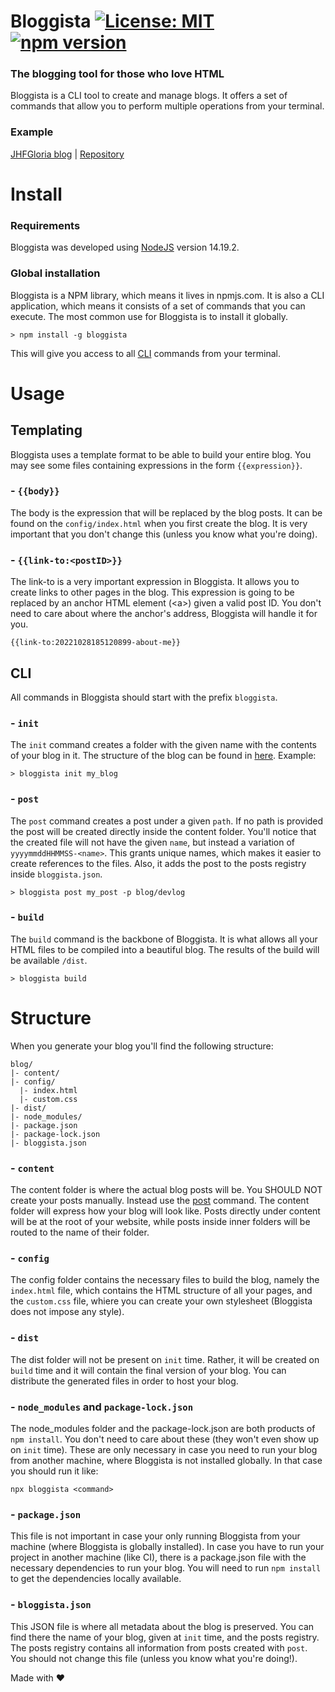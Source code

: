 # Bloggista  [![License: MIT](https://img.shields.io/badge/License-MIT-yellow.svg)](https://opensource.org/licenses/MIT) [![npm version](https://img.shields.io/npm/v/bloggista)](https://img.shields.io/npm/v/bloggista) 

### The blogging tool for those who love HTML

Bloggista is a CLI tool to create and manage blogs. It offers a set of commands that allow you to perform multiple operations from your terminal.

### Example

[JHFGloria blog](https://jhfgloria.com/)
| [Repository](https://github.com/jhfgloria/jhfgloria.github.io)

# Install

### Requirements

Bloggista was developed using [NodeJS](https://nodejs.org/en/) version 14.19.2.

### Global installation

Bloggista is a NPM library, which means it lives in npmjs.com. It is also a CLI application, which means it consists of a set of commands that you can execute. The most common use for Bloggista is to install it globally.

```
> npm install -g bloggista
```

This will give you access to all [CLI](#cli) commands from your terminal.

# Usage

## Templating

Bloggista uses a template format to be able to build your entire blog. You may see some files containing expressions in the form `{{expression}}`.

### - `{{body}}`

The body is the expression that will be replaced by the blog posts. It can be found on the `config/index.html` when you first create the blog. It is very important that you don't change this (unless you know what you're doing).

### - `{{link-to:<postID>}}`

The link-to is a very important expression in Bloggista. It allows you to create links to other pages in the blog. This expression is going to be replaced by an anchor HTML element (&lt;a&gt;) given a valid post ID. You don't need to care about where the anchor's address, Bloggista will handle it for you.

```
{{link-to:20221028185120899-about-me}}
```

## CLI

All commands in Bloggista should start with the prefix `bloggista`.

### - `init`

The `init` command creates a folder with the given name with the contents of your blog in it. The structure of the blog can be found in [here](#structure). Example:

```
> bloggista init my_blog
```

### - `post`

The `post` command creates a post under a given `path`. If no path is provided the post will be created directly inside the content folder. You'll notice that the created file will not have the given `name`, but instead a variation of `yyyymmddHHMMSS-<name>`. This grants unique names, which makes it easier to create references to the files. Also, it adds the post to the posts registry inside `bloggista.json`.

```
> bloggista post my_post -p blog/devlog
```

### - `build`

The `build` command is the backbone of Bloggista. It is what allows all your HTML files to be compiled into a beautiful blog. The results of the build will be available `/dist`.

```
> bloggista build
```

# Structure

When you generate your blog you'll find the following structure:

```
blog/
|- content/
|- config/
  |- index.html
  |- custom.css
|- dist/
|- node_modules/
|- package.json
|- package-lock.json
|- bloggista.json
```

### - `content`

The content folder is where the actual blog posts will be. You SHOULD NOT create your posts manually. Instead use the [post](#post) command. The content folder will express how your blog will look like. Posts directly under content will be at the root of your website, while posts inside inner folders will be routed to the name of their folder.

### - `config`

The config folder contains the necessary files to build the blog, namely the `index.html` file, which contains the HTML structure of all your pages, and the `custom.css` file, whiere you can create your own stylesheet (Bloggista does not impose any style).

### - `dist`

The dist folder will not be present on `init` time. Rather, it will be created on `build` time and it will contain the final version of your blog. You can distribute the generated files in order to host your blog.

### - `node_modules` and `package-lock.json`

The node_modules folder and the package-lock.json are both products of `npm install`. You don't need to care about these (they won't even show up on `init` time). These are only necessary in case you need to run your blog from another machine, where Bloggista is not installed globally. In that case you should run it like:

```
npx bloggista <command>
```

### - `package.json`

This file is not important in case your only running Bloggista from your machine (where Bloggista is globally installed). In case you have to run your project in another machine (like CI), there is a package.json file with the necessary dependencies to run your blog. You will need to run `npm install` to get the dependencies locally available. 

### - `bloggista.json`

This JSON file is where all metadata about the blog is preserved. You can find there the name of your blog, given at `init` time, and the posts registry. The posts registry contains all information from posts created with `post`. You should not change this file (unless you know what you're doing!).

Made with ♥️